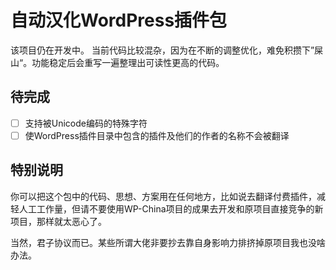 # 自动汉化WordPress插件包

该项目仍在开发中。
当前代码比较混杂，因为在不断的调整优化，难免积攒下”屎山“。功能稳定后会重写一遍整理出可读性更高的代码。

## 待完成
 - [ ] 支持被Unicode编码的特殊字符
 - [ ] 使WordPress插件目录中包含的插件及他们的作者的名称不会被翻译

## 特别说明

你可以把这个包中的代码、思想、方案用在任何地方，比如说去翻译付费插件，减轻人工工作量，但请不要使用WP-China项目的成果去开发和原项目直接竞争的新项目，那样就太恶心了。

当然，君子协议而已。某些所谓大佬非要抄去靠自身影响力排挤掉原项目我也没啥办法。